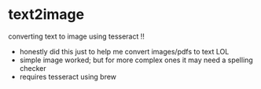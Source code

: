 # text2image
converting text to image using tesseract !!
- honestly did this just to help me convert images/pdfs to text LOL
- simple image worked; but for more complex ones it may need a spelling checker
- requires tesseract using brew
